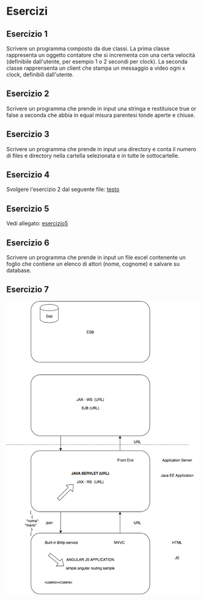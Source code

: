 # Esercizi

## Esercizio 1
Scrivere un programma composto da due classi. 
La prima classe rappresenta un oggetto contatore che si incrementa con una
certa velocità (definibile dall'utente, per esempio 1 o 2 secondi per clock).
La seconda classe rapprensenta un client che stampa un messaggio a video ogni x clock, definibili dall'utente.

## Esercizio 2
Scrivere un programma che prende in input una stringa e restituisce true
or false a seconda che abbia in equal misura parentesi tonde aperte e 
chiuse.

## Esercizio 3
Scrivere un programma che prende in input una directory e conta il numero di
files e directory nella cartella selezionata e in tutte le sottocartelle.

## Esercizio 4
Svolgere l'esercizio 2 dal seguente file: [testo](./esercizi/eserciziVari.pdf)

## Esercizio 5
Vedi allegato: [esercizio5](./esercizi/JavaTechnicalTest.pdf)

## Esercizio 6
Scrivere un programma che prende in input un file excel contenente
un foglio che contiene un elenco di attori (nome, cognome) e salvare 
su database.

## Esercizio 7
![alt text](esercizio.png "Esercizio")